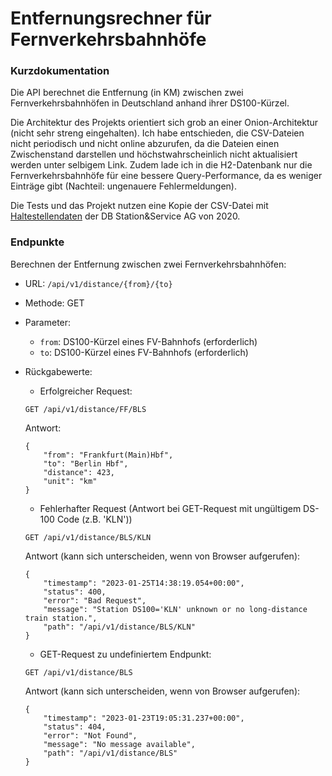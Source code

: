 # Entfernungsrechner für Fernverkehrsbahnhöfe

### Kurzdokumentation

Die API berechnet die Entfernung (in KM) zwischen zwei Fernverkehrsbahnhöfen in Deutschland anhand ihrer DS100-Kürzel.

Die Architektur des Projekts orientiert sich grob an einer Onion-Architektur (nicht sehr streng eingehalten). Ich habe
entschieden, die CSV-Dateien nicht periodisch und nicht online abzurufen, da die Dateien einen Zwischenstand darstellen
und höchstwahrscheinlich nicht aktualisiert werden unter selbigem Link. Zudem lade ich in die H2-Datenbank nur die
Fernverkehrsbahnhöfe für eine bessere Query-Performance, da es weniger Einträge gibt (Nachteil: ungenauere
Fehlermeldungen).

Die Tests und das Projekt nutzen eine Kopie der CSV-Datei
mit [Haltestellendaten](https://data.deutschebahn.com/dataset/data-haltestellen.html#) der DB Station&Service AG von
2020.

### Endpunkte

Berechnen der Entfernung zwischen zwei Fernverkehrsbahnhöfen:

* URL: `/api/v1/distance/{from}/{to}`
* Methode: GET
* Parameter:
    * `from`: DS100-Kürzel eines FV-Bahnhofs (erforderlich)
    * `to`: DS100-Kürzel eines FV-Bahnhofs (erforderlich)

* Rückgabewerte:
    * Erfolgreicher Request:

    ```
    GET /api/v1/distance/FF/BLS
    ```

  Antwort:

    ```
    {
        "from": "Frankfurt(Main)Hbf",
        "to": "Berlin Hbf",
        "distance": 423,
        "unit": "km"
    }
    ```

    * Fehlerhafter Request (Antwort bei GET-Request mit ungültigem DS-100 Code (z.B. 'KLN'))

    ```
    GET /api/v1/distance/BLS/KLN
    ```

  Antwort (kann sich unterscheiden, wenn von Browser aufgerufen):

  ```
  {
      "timestamp": "2023-01-25T14:38:19.054+00:00",
      "status": 400,
      "error": "Bad Request",
      "message": "Station DS100='KLN' unknown or no long-distance train station.",
      "path": "/api/v1/distance/BLS/KLN"
  }
  ```

    * GET-Request zu undefiniertem Endpunkt:

  ```
  GET /api/v1/distance/BLS
  ```

  Antwort (kann sich unterscheiden, wenn von Browser aufgerufen):

  ```
  {
      "timestamp": "2023-01-23T19:05:31.237+00:00",
      "status": 404,
      "error": "Not Found",
      "message": "No message available",
      "path": "/api/v1/distance/BLS"
  }
  ```
    